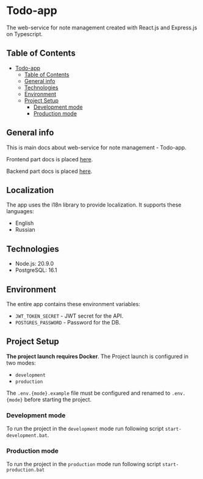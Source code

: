 # Todo-app

The web-service for note management created with React.js and Express.js on Typescript.

## Table of Contents

- [Todo-app](#todo-app)
  - [Table of Contents](#table-of-contents)
  - [General info](#general-info)
  - [Technologies](#technologies)
  - [Environment](#environment)
  - [Project Setup](#project-setup)
    - [Development mode](#development-mode)
    - [Production mode](#production-mode)

## General info

This is main docs about web-service for note management - Todo-app.

Frontend part docs is placed [here](https://github.com/Sedonn/todo-app/tree/master/client).

Backend part docs is placed [here](https://github.com/Sedonn/todo-app/tree/master/api).

## Localization

The app uses the i18n library to provide localization. It supports these languages:

- English
- Russian

## Technologies

- Node.js: 20.9.0
- PostgreSQL: 16.1

## Environment

The entire app contains these environment variables:

- `JWT_TOKEN_SECRET` - JWT secret for the API.
- `POSTGRES_PASSWORD` - Password for the DB.

## Project Setup

**The project launch requires Docker**. The Project launch is configured in two modes:

- `development`
- `production`

The `.env.{mode}.example` file must be configured and renamed to `.env.{mode}` before starting the project.

### Development mode

To run the project in the `development` mode run following script `start-development.bat`.

### Production mode

To run the project in the `production` mode run following script `start-production.bat`
